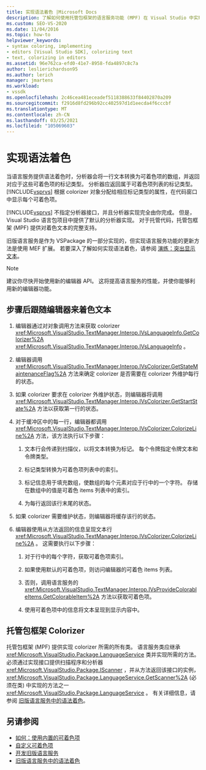 ```yaml
---
title: 实现语法着色 |Microsoft Docs
description: 了解如何使用托管包框架的语言服务功能 (MPF) 在 Visual Studio 中实现语法着色。
ms.custom: SEO-VS-2020
ms.date: 11/04/2016
ms.topic: how-to
helpviewer_keywords:
- syntax coloring, implementing
- editors [Visual Studio SDK], colorizing text
- text, colorizing in editors
ms.assetid: 96e762ca-efd0-41e7-8958-fda4897c8c7a
author: leslierichardson95
ms.author: lerich
manager: jmartens
ms.workload:
- vssdk
ms.openlocfilehash: 2c46cea481eceadef5118388633f84402870a209
ms.sourcegitcommit: f2916d8fd296b92cc402597d1d1eecda4f6cccbf
ms.translationtype: MT
ms.contentlocale: zh-CN
ms.lasthandoff: 03/25/2021
ms.locfileid: "105069603"
---
```

# <a name="implementing-syntax-coloring"></a>实现语法着色
当语言服务提供语法着色时，分析器会将一行文本转换为可着色项的数组，并返回对应于这些可着色项的标记类型。 分析器应返回属于可着色项列表的标记类型。 [!INCLUDE[vsprvs](../../code-quality/includes/vsprvs_md.md)] 根据 colorizer 对象分配给相应标记类型的属性，在代码窗口中显示每个可着色项。

 [!INCLUDE[vsprvs](../../code-quality/includes/vsprvs_md.md)] 不指定分析器接口，并且分析器实现完全由你完成。 但是，Visual Studio 语言包项目中提供了默认的分析器实现。 对于托管代码，托管包框架 (MPF) 提供对着色文本的完整支持。

 旧版语言服务是作为 VSPackage 的一部分实现的，但实现语言服务功能的更新方法是使用 MEF 扩展。 若要深入了解如何实现语法着色，请参阅 [演练：突出显示文本](../../extensibility/walkthrough-highlighting-text.md)。

> [!NOTE]
> 建议你尽快开始使用新的编辑器 API。 这将提高语言服务的性能，并使你能够利用新的编辑器功能。

## <a name="steps-followed-by-an-editor-to-colorize-text"></a>步骤后跟随编辑器来着色文本

1. 编辑器通过对对象调用方法来获取 colorizer <xref:Microsoft.VisualStudio.TextManager.Interop.IVsLanguageInfo.GetColorizer%2A> <xref:Microsoft.VisualStudio.TextManager.Interop.IVsLanguageInfo> 。

2. 编辑器调用 <xref:Microsoft.VisualStudio.TextManager.Interop.IVsColorizer.GetStateMaintenanceFlag%2A> 方法来确定 colorizer 是否需要在 colorizer 外维护每行的状态。

3. 如果 colorizer 要求在 colorizer 外维护状态，则编辑器将调用 <xref:Microsoft.VisualStudio.TextManager.Interop.IVsColorizer.GetStartState%2A> 方法以获取第一行的状态。

4. 对于缓冲区中的每一行，编辑器都调用 <xref:Microsoft.VisualStudio.TextManager.Interop.IVsColorizer.ColorizeLine%2A> 方法，该方法执行以下步骤：

    1. 文本行会传递到扫描仪，以将文本转换为标记。 每个令牌指定令牌文本和令牌类型。

    2. 标记类型转换为可着色项列表中的索引。

    3. 标记信息用于填充数组，使数组的每个元素对应于行中的一个字符。 存储在数组中的值是可着色 items 列表中的索引。

    4. 为每行返回该行末尾的状态。

5. 如果 colorizer 需要维护状态，则编辑器将缓存该行的状态。

6. 编辑器使用从方法返回的信息呈现文本行 <xref:Microsoft.VisualStudio.TextManager.Interop.IVsColorizer.ColorizeLine%2A> 。 这需要执行以下步骤：

    1. 对于行中的每个字符，获取可着色项索引。

    2. 如果使用默认的可着色项，则访问编辑器的可着色 items 列表。

    3. 否则，调用语言服务的 <xref:Microsoft.VisualStudio.TextManager.Interop.IVsProvideColorableItems.GetColorableItem%2A> 方法以获取可着色项。

    4. 使用可着色项中的信息将文本呈现到显示内容中。

## <a name="managed-package-framework-colorizer"></a>托管包框架 Colorizer
 托管包框架 (MPF) 提供实现 colorizer 所需的所有类。 语言服务类应继承 <xref:Microsoft.VisualStudio.Package.LanguageService> 类并实现所需的方法。 必须通过实现接口提供扫描程序和分析器 <xref:Microsoft.VisualStudio.Package.IScanner> ，并从方法返回该接口的实例， <xref:Microsoft.VisualStudio.Package.LanguageService.GetScanner%2A> (必须在类) 中实现的方法之一 <xref:Microsoft.VisualStudio.Package.LanguageService> 。 有关详细信息，请参阅 [旧版语言服务中的语法着色](../../extensibility/internals/syntax-colorizing-in-a-legacy-language-service.md)。

## <a name="see-also"></a>另请参阅
- [如何：使用内置的可着色项](../../extensibility/internals/how-to-use-built-in-colorable-items.md)
- [自定义可着色项](../../extensibility/internals/custom-colorable-items.md)
- [开发旧版语言服务](../../extensibility/internals/developing-a-legacy-language-service.md)
- [旧版语言服务中的语法着色](../../extensibility/internals/syntax-colorizing-in-a-legacy-language-service.md)

